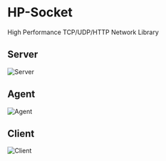 HP-Socket
========

High Performance TCP/UDP/HTTP Network Library

Server
---------
![Server](https://static.oschina.net/uploads/space/2016/1008/005226_Pugh_867443.jpg "Server")

Agent
---------
![Agent](https://static.oschina.net/uploads/space/2016/1008/005251_0za1_867443.jpg "Agent")

Client
---------
![Client](https://static.oschina.net/uploads/space/2016/1008/005305_2QXu_867443.jpg "Client")
